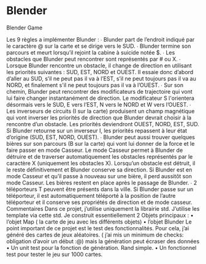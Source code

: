 # Blender
Blender Game 

Les 9 règles a implémenter Blunder :
∙ Blunder part de l’endroit indiqué par le caractère @ sur la carte et se dirige vers le SUD.
∙ Blunder termine son parcours et meurt lorsqu’il rejoint la cabine à suicide notée $.
∙ Les obstacles que Blunder peut rencontrer sont représentés par # ou X.
∙ Lorsque Blunder rencontre un obstacle, il change de direction en utilisant les priorités suivantes : SUD,
EST, NORD et OUEST. Il essaie donc d’abord d’aller au SUD, s’il ne peut pas il va à l’EST, s’il ne peut
toujours pas il va au NORD, et finalement s'il ne peut toujours pas il va à l’OUEST.
∙ Sur son chemin, Blunder peut rencontrer des modificateurs de trajectoire qui vont lui faire changer
instantanément de direction. Le modificateur S l'orientera désormais vers le SUD, E vers l’EST, N vers le
NORD et W vers l’OUEST.
∙ Les inverseurs de circuits (I sur la carte) produisent un champ magnétique qui vont inverser les priorités
de direction que Blunder devrait choisir à la rencontre d’un obstacle. Les priorités deviendront OUEST,
NORD, EST, SUD. Si Blunder retourne sur un inverseur I, les priorités repassent à leur état d’origine
(SUD, EST, NORD, OUEST).
∙ Blunder peut aussi trouver quelques bières sur son parcours (B sur la carte) qui vont lui donner de la
force et le faire passer en mode Casseur. Le mode Casseur permet à Blunder de détruire et de traverser
automatiquement les obstacles représentés par le caractère X (uniquement les obstacles X). Lorsqu’un
obstacle est détruit, il le reste définitivement et Blunder conserve sa direction. Si Blunder est en mode
Casseur et qu’il passe à nouveau sur une bière, il perd aussitôt son mode Casseur. Les bières restent en
place après le passage de Blunder.
∙ 2 téléporteurs T peuvent être présents dans la ville. Si Blunder passe sur un téléporteur, il est
automatiquement téléporté à la position de l’autre téléporteur et il conserve ses propriétés de direction et
de mode casseur.
Commentaires
Dans ce projet, j’utilise uniquement la librairie std.
J’utilise les template via cette std.
Je construit essentiellement 2 Objets principaux :
• l’objet Map ( la carte de jeu avec les différents objets)
• l’objet Blunder
Le point important de ce projet est le test des fonctionnalités. Pour cela, j’ai généré des cartes de jeux
aléatoires. ( j’ai mis un minimum de checks: obligation d’avoir un début :@) mais la génération peut
écraser des données
• Un unit test pour la fonction de génération. Rand simple.
• Un fonctionnel test pour tester le jeu sur 1000 cartes.
